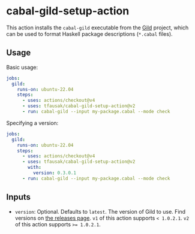 # cabal-gild-setup-action

This action installs the `cabal-gild` executable from the [Gild][] project,
which can be used to format Haskell package descriptions (`*.cabal` files).

[Gild]: https://github.com/tfausak/cabal-gild

## Usage

Basic usage:

``` yaml
jobs:
  gild:
    runs-on: ubuntu-22.04
    steps:
      - uses: actions/checkout@v4
      - uses: tfausak/cabal-gild-setup-action@v2
      - run: cabal-gild --input my-package.cabal --mode check
```

Specifying a version:

``` yaml
jobs:
  gild:
    runs-on: ubuntu-22.04
    steps:
      - uses: actions/checkout@v4
      - uses: tfausak/cabal-gild-setup-action@v2
        with:
          version: 0.3.0.1
      - run: cabal-gild --input my-package.cabal --mode check
```

## Inputs

- `version`: Optional. Defaults to `latest`. The version of Gild to use. Find
  versions on [the releases page][]. `v1` of this action supports `< 1.0.2.1`.
  `v2` of this action supports `>= 1.0.2.1`.

[the releases page]: https://github.com/tfausak/cabal-gild/releases
